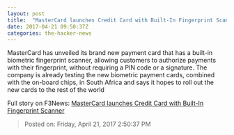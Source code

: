 ```yaml
---
layout: post
title:  "MasterCard launches Credit Card with Built-In Fingerprint Scanner"
date: 2017-04-21 09:50:37Z
categories: the-hacker-news
---
```


MasterCard has unveiled its brand new payment card that has a built-in biometric fingerprint scanner, allowing customers to authorize payments with their fingerprint, without requiring a PIN code or a signature. The company is already testing the new biometric payment cards, combined with the on-board chips, in South Africa and says it hopes to roll out the new cards to the rest of the world


Full story on F3News: [MasterCard launches Credit Card with Built-In Fingerprint Scanner](http://www.f3nws.com/n/eQXVHC)

> Posted on: Friday, April 21, 2017 2:50:37 PM
